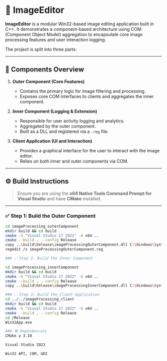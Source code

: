 # 🎨 ImageEditor

**ImageEditor** is a modular Win32-based image editing application built in C++. It demonstrates a component-based architecture using COM (Component Object Model) aggregation to encapsulate core image processing features and user interaction logging.

The project is split into three parts:

---

## 🧩 Components Overview

1. **Outer Component (Core Features)**
   - Contains the primary logic for image filtering and processing.
   - Exposes core COM interfaces to clients and aggregates the inner component.

2. **Inner Component (Logging & Extension)**
   - Responsible for user activity logging and analytics.
   - Aggregated by the outer component.
   - Built as a DLL and registered via a `.reg` file.

3. **Client Application (UI and Interaction)**
   - Provides a graphical interface for the user to interact with the image editor.
   - Relies on both inner and outer components via COM.

---

## ⚙️ Build Instructions

> Ensure you are using the **x64 Native Tools Command Prompt for Visual Studio** and have **CMake** installed.

---

### ✅ Step 1: Build the Outer Component

```sh
cd imageProcessing_outerComponent
mkdir build && cd build
cmake -G "Visual Studio 17 2022" -A x64 ..
cmake --build . --config Release
copy ..\build\Release\imageProcessingOuterComponent.dll C:\Windows\System32\
regedit /s imageProcessingOuterComponent.reg

### ✅ Step 2: Build the Inner Component

cd imageProcessing_innerComponent
mkdir build && cd build
cmake -G "Visual Studio 17 2022" -A x64 ..
cmake --build . --config Release
copy ..\build\Release\imageProcessingInnerComponent.dll C:\Windows\System32\

### ✅ Step 3: Build the Client Application
cd ../../imageProcessing_client
mkdir build && cd build
cmake -G "Visual Studio 17 2022" -A x64 ..
cmake --build . --config Release
cd /Release 
Win32App.exe

### 🛠️ Dependencies
CMake ≥ 3.10

Visual Studio 2022

Win32 API, COM, GDI


